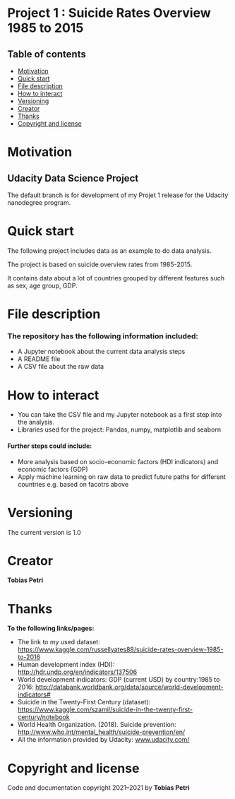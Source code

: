 
# Project 1 : Suicide Rates Overview 1985 to 2015

## Table of contents

- [Motivation](#Motivation)
- [Quick start](#Quick-start)
- [File description](#File-description)
- [How to interact](#How-to-interact)
- [Versioning](#Versioning)
- [Creator](#Creator)
- [Thanks](#Thanks)
- [Copyright and license](#Copyright-and-license)

# Motivation

## Udacity Data Science Project

The default branch is for development of my  Projet 1 release for the Udacity nanodegree program. 


# Quick start

The following project includes data as an example to do data analysis.

The project is based on suicide overview rates from 1985-2015.

It contains data about a lot of countries grouped by different features such as sex, age group, GDP.

# File description

### The repository has the following information included:

- A Jupyter notebook about the current data analysis steps
- A README file
- A CSV file about the raw data

# How to interact

- You can take the CSV file and my Jupyter notebook as a first step into the analysis.
- Libraries used for the project:
  Pandas, numpy, matplotlib and seaborn

#### Further steps could include:

- More analysis based on socio-economic factors (HDI indicators) and economic factors (GDP)
- Apply machine learning on raw data to predict future paths for different countries e.g. based on facotrs above


# Versioning

The current version is 1.0

# Creator

**Tobias Petri**

# Thanks

**To the following links/pages:**

- The link to my used dataset: https://www.kaggle.com/russellyates88/suicide-rates-overview-1985-to-2016
- Human development index (HDI): http://hdr.undp.org/en/indicators/137506
- World development indicators: GDP (current USD) by country:1985 to 2016: http://databank.worldbank.org/data/source/world-development-indicators# 
- Suicide in the Twenty-First Century (dataset): https://www.kaggle.com/szamil/suicide-in-the-twenty-first-century/notebook 
- World Health Organization. (2018). Suicide prevention: http://www.who.int/mental_health/suicide-prevention/en/
- All the information provided by Udacity: www.udacity.com/


# Copyright and license

Code and documentation copyright 2021–2021 by **Tobias Petri**
